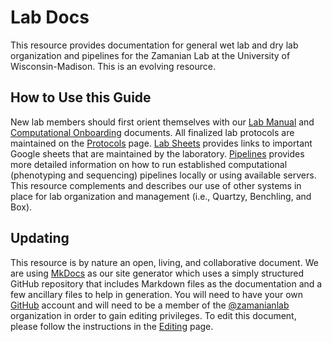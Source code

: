 # Lab Docs

This resource provides documentation for general wet lab and dry lab organization and pipelines for the Zamanian Lab at the University of Wisconsin-Madison. This is an evolving resource.


## How to Use this Guide

New lab members should first orient themselves with our [Lab Manual](labmanual.md) and [Computational Onboarding](comp_overview.md) documents. All finalized lab protocols are maintained on the [Protocols](protocols/protocols.md) page. [Lab Sheets](labsheets.md) provides links to important Google sheets that are maintained by the laboratory. [Pipelines](pipelines_overview.md) provides more detailed information on how to run established computational (phenotyping and sequencing) pipelines locally or using available servers. This resource complements and describes our use of other systems in place for lab organization and management (i.e., Quartzy, Benchling, and Box).


## Updating

This resource is by nature an open, living, and collaborative document. We are using [MkDocs](https://www.mkdocs.org/) as our site generator which uses a simply structured GitHub repository that includes Markdown files as the documentation and a few ancillary files to help in generation. You will need to have your own [GitHub](https://github.com/) account and will need to be a member of the [@zamanianlab](https://github.com/orgs/zamanianlab/dashboard) organization in order to gain editing privileges. To edit this document, please follow the instructions in the [Editing](editing.md) page.
